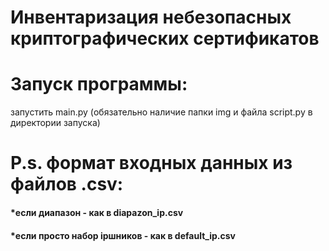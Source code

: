 # Инвентаризация небезопасных криптографических сертификатов

# Запуск программы:
запустить main.py (обязательно наличие папки img и файла script.py в директории запуска)
# P.s. формат входных данных из файлов .csv:
<h4 align="left">*если диапазон - как в diapazon_ip.csv<h4>
<h4 align="left">*если просто набор ipшников - как в default_ip.csv<h4>
